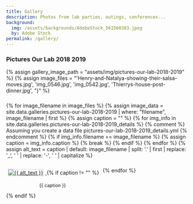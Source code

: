 ```yaml
---
title: Gallery
description: Photos from lab parties, outings, conferences...
background:
  img: /assets/backgrounds/AdobeStock_561560383.jpeg
  by: Adobe Stock
permalink: /gallery/
---
```


<h3>Pictures Our Lab 2018 2019</h3>
<div class="image-gallery" style="display: flex; flex-wrap: wrap; gap: 10px;">
  {% assign gallery_image_path = "assets/img/pictures-our-lab-2018-2019" %}
  {% assign image_files = "'Henry-and-Natalya-showing-their-salsa-moves.jpg', 'img_0546.jpg', 'img_0542.jpg', 'Thierrys-house-post-dinner.jpg', "}" %} <!-- Creates a Liquid array of filenames -->

  {% for image_filename in image_files %}
    {% assign image_data = site.data.galleries.pictures-our-lab-2018-2019 | where: "filename", image_filename | first %} <!-- Optional: For captions from _data -->
    {% assign caption = "" %}
    {% for img_info in site.data.galleries.pictures-our-lab-2018-2019_details %} {% comment %} Assuming you create a data file pictures-our-lab-2018-2019_details.yml {% endcomment %}
        {% if img_info.filename == image_filename %}
            {% assign caption = img_info.caption %}
            {% break %}
        {% endif %}
    {% endfor %}
    {% assign alt_text = caption | default: image_filename | split: '.' | first | replace: '_', ' ' | replace: '-', ' ' | capitalize %}

  <div class="gallery-item">
    <a href="{{ site.baseurl }}/{{ gallery_image_path }}/{{ image_filename }}" data-lightbox="pictures-our-lab-2018-2019" data-title="{{ alt_text }}">
      <img src="{{ site.baseurl }}/{{ gallery_image_path }}/{{ image_filename }}" alt="{{ alt_text }}" style="max-width: 200px; height: auto; margin: 5px; border: 1px solid #ccc;">
    </a>
    {% if caption != "" %}
      <p class="caption" style="text-align: center; font-size: 0.9em;">{{ caption }}</p>
    {% endif %}
  </div>
  {% endfor %}
</div>